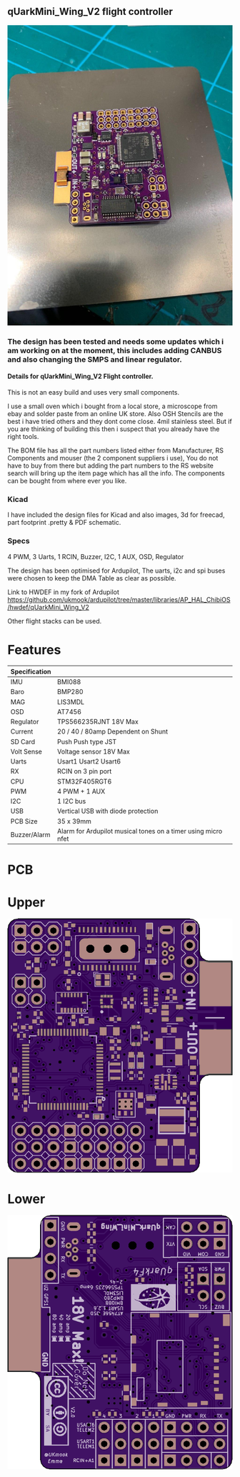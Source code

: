 

 ## qUarkMini_Wing_V2 flight controller

 ![QNU](/qUarkMini_Wing_V2/Images/qUarkMini_Wing_V2.1.jpg)

 ### The design has been tested and needs some updates which i am working on at the moment, this includes adding CANBUS and also changing the SMPS and linear regulator.

 #### Details for qUarkMini_Wing_V2 Flight controller.

This is not an easy build and uses very small components.

I use a small oven which i bought from a local store, a microscope from ebay and solder paste from an online UK store. Also OSH Stencils are the best i have tried others and they dont come close. 4mil stainless steel.
But if you are thinking of building this then i suspect that you already have the right tools.

The BOM file has all the part numbers listed either from Manufacturer, RS Components and mouser (the 2 component suppliers i use), You do not have to buy from there but adding the part numbers to the RS website search will bring up the item page which has all the info. The components can be bought from where ever you like.

 ### Kicad

I have included the design files for Kicad and also images, 3d for freecad, part footprint .pretty & PDF schematic.

 ### Specs

4 PWM, 3 Uarts, 1 RCIN, Buzzer, I2C, 1 AUX, OSD, Regulator


The design has been optimised for Ardupilot, The uarts, i2c and spi buses were chosen to keep the DMA Table as clear as possible.

Link to HWDEF in my fork of Ardupilot <https://github.com/ukmook/ardupilot/tree/master/libraries/AP_HAL_ChibiOS/hwdef/qUarkMini_Wing_V2>

Other flight stacks can be used.

 # Features

| Specification |  |
| ------ | ------ |
| IMU | BMI088 |
| Baro | BMP280 |
| MAG | LIS3MDL |
| OSD | AT7456 |
| Regulator | TPS566235RJNT 18V Max|
| Current | 20 / 40 / 80amp Dependent on Shunt|
| SD Card | Push Push type JST |
| Volt Sense | Voltage sensor 18V Max |
| Uarts | Usart1 Usart2 Usart6 |
| RX | RCIN on 3 pin port |
| CPU | STM32F405RGT6 |
| PWM | 4 PWM + 1 AUX|
| I2C | 1 I2C bus |
| USB | Vertical USB with diode protection |
| PCB Size | 35 x 39mm |
| Buzzer/Alarm | Alarm for Ardupilot musical tones on a timer using micro nfet |

 # PCB

 # Upper
![QNU](/qUarkMini_Wing_V2/Images/qUarkMini_Wing_V2_top.png)
 # Lower
![QNU](/qUarkMini_Wing_V2/Images/qUarkMini_Wing_V2_bottom.png)
